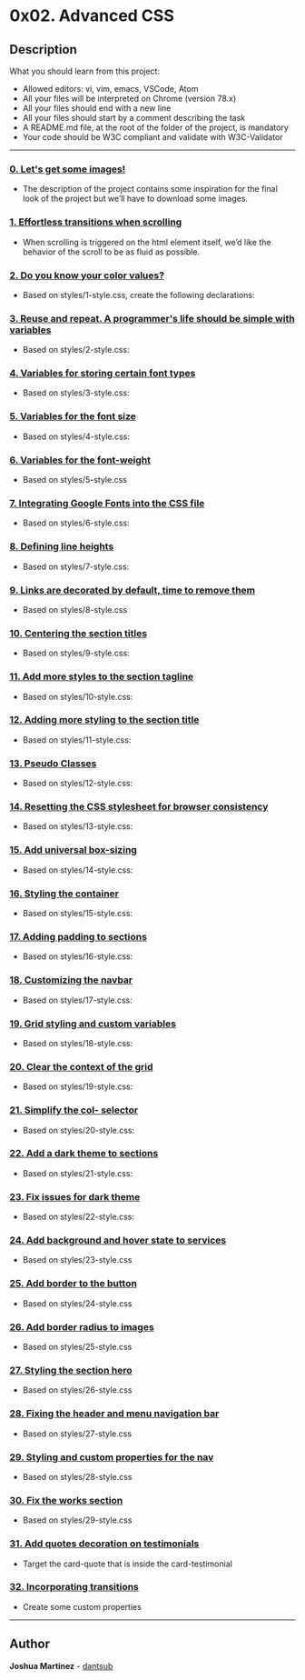 # 0x02. Advanced CSS

## Description

What you should learn from this project:

* Allowed editors: vi, vim, emacs, VSCode, Atom
* All your files will be interpreted on Chrome (version 78.x)
* All your files should end with a new line
* All your files should start by a comment describing the task
* A README.md file, at the root of the folder of the project, is mandatory
* Your code should be W3C compliant and validate with W3C-Validator

---

### [0. Let's get some images!](./images/pic-about-01.jpg)

* The description of the project contains some inspiration for the final look of the project but we’ll have to download some images.

### [1. Effortless transitions when scrolling](./styles/1-style.css)

* When scrolling is triggered on the html element itself, we’d like the behavior of the scroll to be as fluid as possible.

### [2. Do you know your color values?](./styles/2-style.css)

* Based on styles/1-style.css, create the following declarations:

### [3. Reuse and repeat. A programmer's life should be simple with variables](./styles/3-style.css)

* Based on styles/2-style.css:

### [4. Variables for storing certain font types](./styles/4-style.css)

* Based on styles/3-style.css:

### [5. Variables for the font size](./styles/5-style.css)

* Based on styles/4-style.css:

### [6. Variables for the font-weight](./styles/6-style.css)

* Based on styles/5-style.css

### [7. Integrating Google Fonts into the CSS file](./styles/7-style.css)

* Based on styles/6-style.css:

### [8. Defining line heights](./styles/8-style.css)

* Based on styles/7-style.css:

### [9. Links are decorated by default, time to remove them](./styles/9-style.css)

* Based on styles/8-style.css

### [10. Centering the section titles](./styles/10-style.css)

* Based on styles/9-style.css:

### [11. Add more styles to the section tagline](./styles/11-style.css)

* Based on styles/10-style.css:

### [12. Adding more styling to the section title](./styles/12-style.css)

* Based on styles/11-style.css:

### [13. Pseudo Classes](./styles/13-style.css)

* Based on styles/12-style.css:

### [14. Resetting the CSS stylesheet for browser consistency](./styles/14-style.css)

* Based on styles/13-style.css:

### [15. Add universal box-sizing](./styles/15-style.css)

* Based on styles/14-style.css:

### [16. Styling the container](./styles/16-style.css)

* Based on styles/15-style.css:

### [17. Adding padding to sections](./styles/17-style.css)

* Based on styles/16-style.css:

### [18. Customizing the navbar](./styles/18-style.css)

* Based on styles/17-style.css:

### [19. Grid styling and custom variables](./styles/19-style.css)

* Based on styles/18-style.css:

### [20. Clear the context of the grid](./styles/20-style.css)

* Based on styles/19-style.css:

### [21. Simplify the col- selector](./styles/21-style.css)

* Based on styles/20-style.css:

### [22. Add a dark theme to sections](./styles/22-style.css)

* Based on styles/21-style.css:

### [23. Fix issues for dark theme](./styles/23-style.css)

* Based on styles/22-style.css:

### [24.  Add background and hover state to services](./styles/24-style.css)

* Based on styles/23-style.css

### [25. Add border to the button](./styles/25-style.css)

* Based on styles/24-style.css

### [26. Add border radius to images](./styles/26-style.css)

* Based on styles/25-style.css

### [27. Styling the section hero](./styles/27-style.css)

* Based on styles/26-style.css

### [28. Fixing the header and menu navigation bar](./styles/28-style.css)

* Based on styles/27-style.css

### [29. Styling and custom properties for the nav](./styles/29-style.css)

* Based on styles/28-style.css

### [30. Fix the works section](./styles/30-style.css)

* Based on styles/29-style.css

### [31. Add quotes decoration on testimonials](./styles/31-style.css)

* Target the card-quote that is inside the card-testimonial

### [32. Incorporating transitions](./styles/32-style.css)

* Create some custom properties

---

## Author

**Joshua Martinez** - [dantsub](https://github.com/dantsub)
